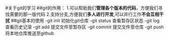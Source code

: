 #关于git的学习
##git的作用：
1.可以帮助我们**管理各个版本的代码**，方便我们寻找需要的那一版代码
2.支持分支,方便我们**多人进行开发**,可以并行工作**不会互相干扰**
##git基本的使用
-git init 初始化git仓库
-git status 查看暂存区状态
-git log 查看历史记录
-git add 提交文件至暂存区
-git commit 提交文件至仓库
-git push 将本地仓库推送至github
